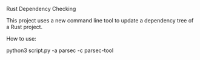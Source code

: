 Rust Dependency Checking


This project uses a new command line tool to update a dependency tree of a Rust project.

How to use: 

python3 script.py -a parsec -c parsec-tool
